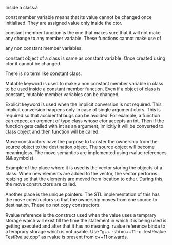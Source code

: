 Inside a class:à

const member variable means that its value cannot be changed once initialised. They are assigned value only inside the ctor.


constant member function is the one that makes sure that it will not make any change to any member variable. These functions cannot make use of

any non constant member variables.

constant object of a class is same as constant variable. Once created using ctor it cannot be changed.


There is no term like constant class.

Mutable keyword is used to make a non constant member variable in class to be used inside a constant member function. Even if a object of class is constant, mutable member variables can be changed.

Explicit keyword is used when the implicit conversion is not required. This implicit conversion happens only in case of single argument ctors. This is required so that accidental bugs can be avoided. For example, a function can expect an argment of type class whose ctor accepts an int. Then if the function gets called with int as an argument, imlicitly it will be converted to class object and then function will be called.


Move constructors have the purpose to transfer the ownership from the source object to the destination object. The source object will become meaningless.
The move semantics are implemented using rvalue references (&& symbols).

Example of the place where it is used is the vector storing the objects of a class. When new elements are added to the vector, the vector performs resizing so that the
elements are moved from location to other. During this, the move constructors are called.

Another place is the unique pointers. The STL implementation of this has the move constructors so that the ownership moves from one source to destination. These do not copy constructors.

Rvalue reference is the construct used when the value uses a temprary storage which will exist till the time the statement in which it is being used is getting executed and after that it has no meaning. rvalue reference binda to a temprary storage which is not usable.
Use “g++ -std=c++11 -o TestRvalue TestRvalue.cpp” as rvalue is present from c++11 onwards.